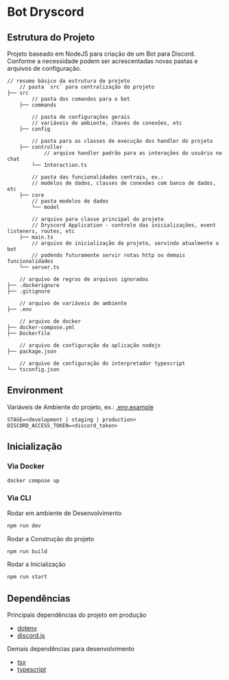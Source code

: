 # Bot Dryscord

## Estrutura do Projeto
Projeto baseado em NodeJS para criação de um Bot para Discord. Conforme a necessidade podem ser acrescentadas novas pastas e arquivos de configuração.

```
// resumo básico da estrutura do projeto
    // pasta `src` para centralização do projeto
├── src
        // pasta dos comandos para o bot
    ├── commands

        // pasta de configurações gerais
        // variáveis de ambiente, chaves de conexões, etc
    ├── config

        // pasta para as classes de execução dos handler do projeto
    ├── controller
            // arquivo handler padrão para as interações do usuário no chat
        └── Interaction.ts

        // pasta das funcionalidades centrais, ex.: 
        // modelos de dados, classes de conexões com banco de dados, etc
    ├── core
        // pasta modelos de dados
        └── model

        // arquivo para classe principal do projeto
        // Dryscord Application - controle das inicializações, event listeners, routes, etc
    ├── main.ts
        // arquivo de inicialização do projeto, servindo atualmente o bot
        // podendo futuramente servir rotas http ou demais funcionalidades
    └── server.ts

    // arquivo de regras de arquivos ignorados
├── .dockerignore
├── .gitignore

    // arquivo de variáveis de ambiente
├── .env

    // arquivo de docker
├── docker-compose.yml
├── Dockerfile

    // arquivo de configuração da aplicação nodejs
├── package.json

    // arquivo de configuração do interpretador typescript
└── tsconfig.json
```

## Environment
Variáveis de Ambiente do projeto, ex.: [.env.example](.env.example)

```
STAGE=<development | staging | production>
DISCORD_ACCESS_TOKEN=<discord_token>
```

## Inicialização
### Via Docker 
```sh
docker compose up
```

### Via CLI
Rodar em ambiente de Desenvolvimento
```sh
npm run dev
```

Rodar a Construção do projeto
```sh
npm run build
```

Rodar a Inicialização 
```sh
npm run start
```

## Dependências
Principais dependências do projeto em produção
- [dotenv](https://www.npmjs.com/package/dotenv)
- [discord.js](https://www.npmjs.com/package/discord.js)

Demais dependências para desenvolvimento
- [tsx](https://www.npmjs.com/package/tsx)
- [typescript](https://www.npmjs.com/package/typescript)
